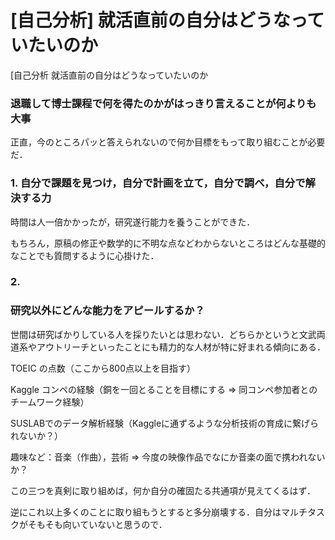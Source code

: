 # [自己分析] 就活直前の自分はどうなっていたいのか
[自己分析 就活直前の自分はどうなっていたいのか

### 退職して博士課程で何を得たのかがはっきり言えることが何よりも大事

正直，今のところパッと答えられないので何か目標をもって取り組むことが必要だ．



### 1. 自分で課題を見つけ，自分で計画を立て，自分で調べ，自分で解決する力

時間は人一倍かかったが，研究遂行能力を養うことができた．

もちろん，原稿の修正や数学的に不明な点などわからないところはどんな基礎的なことでも質問するように心掛けた．



### 2. 



### 研究以外にどんな能力をアピールするか？

世間は研究ばかりしている人を採りたいとは思わない．どちらかというと文武両道系やアウトリーチといったことにも精力的な人材が特に好まれる傾向にある．

 TOEIC の点数（ここから800点以上を目指す）

 Kaggle コンペの経験（銅を一回とることを目標にする ⇒ 同コンペ参加者とのチームワーク経験）

 SUSLABでのデータ解析経験（Kaggleに通ずるような分析技術の育成に繋げられないか？）

 趣味など：音楽（作曲），芸術 ⇒ 今度の映像作品でなにか音楽の面で携われないか？



この三つを真剣に取り組めば，何か自分の確固たる共通項が見えてくるはず．

逆にこれ以上多くのことに取り組もうとすると多分崩壊する．自分はマルチタスクがそもそも向いていないと思うので．



